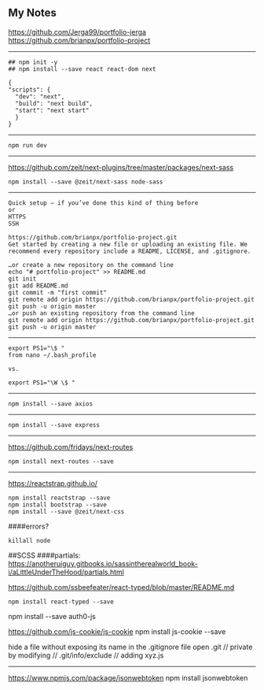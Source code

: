 ## **My Notes**

<https://github.com/Jerga99/portfolio-jerga>
<https://github.com/brianpx/portfolio-project>

---

```
## npm init -y
## npm install --save react react-dom next
```

```
{
"scripts": {
  "dev": "next",
  "build": "next build",
  "start": "next start"
  }
}
```

---

```
npm run dev
```

---

https://github.com/zeit/next-plugins/tree/master/packages/next-sass

```
npm install --save @zeit/next-sass node-sass
```

---

```
Quick setup — if you’ve done this kind of thing before
or
HTTPS
SSH

https://github.com/brianpx/portfolio-project.git
Get started by creating a new file or uploading an existing file. We recommend every repository include a README, LICENSE, and .gitignore.

…or create a new repository on the command line
echo "# portfolio-project" >> README.md
git init
git add README.md
git commit -m "first commit"
git remote add origin https://github.com/brianpx/portfolio-project.git
git push -u origin master
…or push an existing repository from the command line
git remote add origin https://github.com/brianpx/portfolio-project.git
git push -u origin master
```

---

```
export PS1="\$ "
from nano ~/.bash_profile

vs.

export PS1="\W \$ "
```

---

```
npm install --save axios
```

---

```
npm install --save express
```

---

https://github.com/fridays/next-routes

```
npm install next-routes --save
```

---

https://reactstrap.github.io/

```
npm install reactstrap --save
npm install bootstrap --save
npm install --save @zeit/next-css
```

####errors?

```
killall node
```

##SCSS
####partials:
https://anotheruiguy.gitbooks.io/sassintherealworld_book-i/aLittleUnderTheHood/partials.html

https://github.com/ssbeefeater/react-typed/blob/master/README.md

```
npm install react-typed --save
```

npm install --save auth0-js

https://github.com/js-cookie/js-cookie
npm install js-cookie --save

hide a file without exposing its name in the .gitignore file
open .git
// private by modifying
// .git/info/exclude
// adding xyz.js

---

https://www.npmjs.com/package/jsonwebtoken
npm install jsonwebtoken
